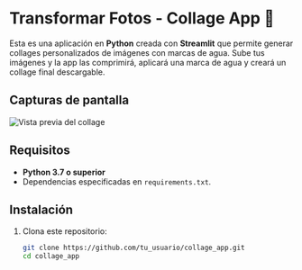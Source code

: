# Transformar Fotos - Collage App 📸

Esta es una aplicación en **Python** creada con **Streamlit** que permite generar collages personalizados de imágenes con marcas de agua. 
Sube tus imágenes y la app las comprimirá, aplicará una marca de agua y creará un collage final descargable.

## Capturas de pantalla

![Vista previa del collage](ruta/a/tu/imagen.jpg)

## Requisitos

- **Python 3.7 o superior**
- Dependencias especificadas en `requirements.txt`.

## Instalación

1. Clona este repositorio:
   ```bash
   git clone https://github.com/tu_usuario/collage_app.git
   cd collage_app
